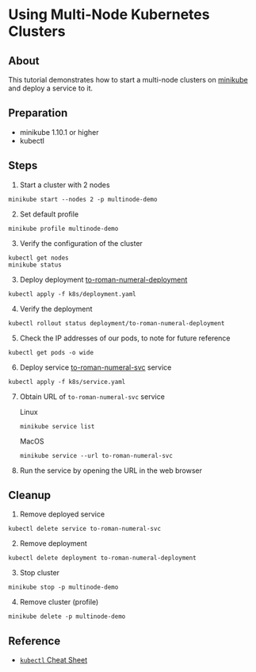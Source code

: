# Using Multi-Node Kubernetes Clusters

## About
This tutorial demonstrates how to start a multi-node clusters on [minikube](https://minikube.sigs.k8s.io) and deploy a service to it.

## Preparation
- minikube 1.10.1 or higher
- kubectl

## Steps
1. Start a cluster with 2 nodes 
```
minikube start --nodes 2 -p multinode-demo
```
2. Set default profile
```
minikube profile multinode-demo
```
3. Verify the configuration of the cluster
```
kubectl get nodes
minikube status
```
3. Deploy deployment [to-roman-numeral-deployment](k8s/deployment.yaml)
```
kubectl apply -f k8s/deployment.yaml
```
4. Verify the deployment
```
kubectl rollout status deployment/to-roman-numeral-deployment
```
5. Check the IP addresses of our pods, to note for future reference
```
kubectl get pods -o wide
```
6. Deploy service [to-roman-numeral-svc](k8s/service.yaml) service
```
kubectl apply -f k8s/service.yaml
```
7. Obtain URL of `to-roman-numeral-svc` service

     Linux
     ```
     minikube service list
     ```
     MacOS
     ```
     minikube service --url to-roman-numeral-svc
     ```
8. Run the service by opening the URL in the web browser

## Cleanup
1. Remove deployed service
```
kubectl delete service to-roman-numeral-svc
```
2. Remove deployment
```
kubectl delete deployment to-roman-numeral-deployment
```
3. Stop cluster
```
minikube stop -p multinode-demo
```
4. Remove cluster (profile)
```
minikube delete -p multinode-demo
```

## Reference
- [`kubectl` Cheat Sheet](https://kubernetes.io/docs/reference/kubectl/cheatsheet/)
